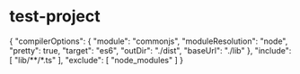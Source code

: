 # test-project
{
    "compilerOptions": {
       "module": "commonjs",
       "moduleResolution": "node",
       "pretty": true,
       "target": "es6",
       "outDir": "./dist",
       "baseUrl": "./lib"
    },
    "include": [
       "lib/**/*.ts"
    ],
    "exclude": [
       "node_modules"
    ]
 }
